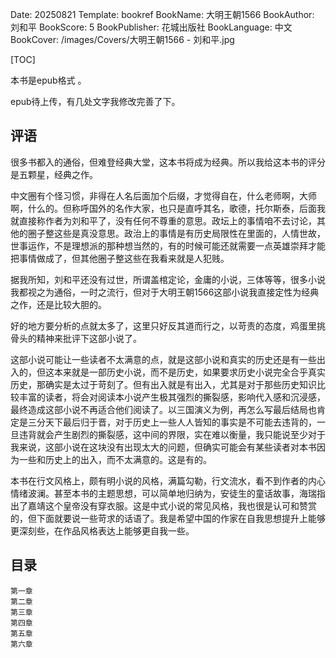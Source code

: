 Date: 20250821
Template: bookref
BookName: 大明王朝1566
BookAuthor: 刘和平
BookScore: 5
BookPublisher: 花城出版社
BookLanguage: 中文
BookCover: /images/Covers/大明王朝1566 - 刘和平.jpg



[TOC]

本书是epub格式 。

epub待上传，有几处文字我修改完善了下。

## 评语
很多书都入的通俗，但难登经典大堂，这本书将成为经典。所以我给这本书的评分是五颗星，经典之作。

中文圈有个怪习惯，非得在人名后面加个后缀，才觉得自在，什么老师啊，大师啊，什么的。但称呼国外的名作大家，也只是直呼其名，歌德，托尔斯泰，后面我就直接称作者为刘和平了，没有任何不尊重的意思。政坛上的事情咱不去讨论，其他的圈子整这些是真没意思。政治上的事情是有历史局限性在里面的，人情世故，世事运作，不是理想派的那种想当然的，有的时候可能还就需要一点英雄崇拜才能把事情做成了，但其他圈子整这些在我看来就是人犯贱。

据我所知，刘和平还没有过世，所谓盖棺定论，金庸的小说，三体等等，很多小说我都视之为通俗，一时之流行，但对于大明王朝1566这部小说我直接定性为经典之作，还是比较大胆的。

好的地方要分析的点就太多了，这里只好反其道而行之，以苛责的态度，鸡蛋里挑骨头的精神来批评下这部小说了。

这部小说可能让一些读者不太满意的点，就是这部小说和真实的历史还是有一些出入的，但这本来就是一部历史小说，而不是历史，如果要求历史小说完全合乎真实历史，那确实是太过于苛刻了。但有出入就是有出入，尤其是对于那些历史知识比较丰富的读者，将会对阅读本小说产生极其强烈的撕裂感，影响代入感和沉浸感，最终造成这部小说不再适合他们阅读了。以三国演义为例，再怎么写最后结局也肯定是三分天下最后归于晋，对于历史上一些人人皆知的事实是不可能去违背的，一旦违背就会产生剧烈的撕裂感，这中间的界限，实在难以衡量，我只能说至少对于我来说，这部小说在这块没有出现太大的问题，但确实可能会有某些读者对本书因为一些和历史上的出入，而不太满意的。这是有的。

本书在行文风格上，颇有明小说的风格，满篇勾勒，行文流水，看不到作者的内心情绪波澜。甚至本书的主题思想，可以简单地归纳为，安徒生的童话故事，海瑞指出了嘉靖这个皇帝没有穿衣服。这是中式小说的常见风格，我也很是认可和赞赏的，但下面就要说一些苛求的话语了。我是希望中国的作家在自我思想提升上能够更深刻些，在作品风格表达上能够更自我一些。



## 目录

```
第一章
第二章
第三章
第四章
第五章
第六章
```

